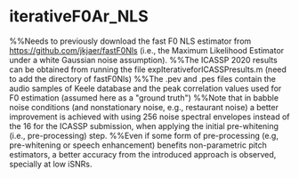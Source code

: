 # iterativeF0Ar_NLS

%%Needs to previously download the fast F0 NLS estimator from https://github.com/jkjaer/fastF0Nls (i.e., the Maximum Likelihood Estimator under a white Gaussian noise assumption). 
%%The ICASSP 2020 results can be obtained from running the file expIterativeforICASSPresults.m (need to add the directory of fastF0Nls) 
%%The .pev and .pes files contain the audio samples of Keele database and the peak correlation values used for F0 estimation (assumed here as a "ground truth") 
%%Note that in babble noise conditions (and nonstationary noise, e.g., restaurant noise) a better improvement is achieved with using 256 noise spectral envelopes instead of the 16 for the ICASSP submission, when applying the initial pre-whitening (i.e., pre-processing) step. %%Even if some form of pre-processing (e.g, pre-whitening or speech enhancement) benefits non-parametric pitch estimators, a better accuracy from the introduced approach is observed, specially at low iSNRs. 

